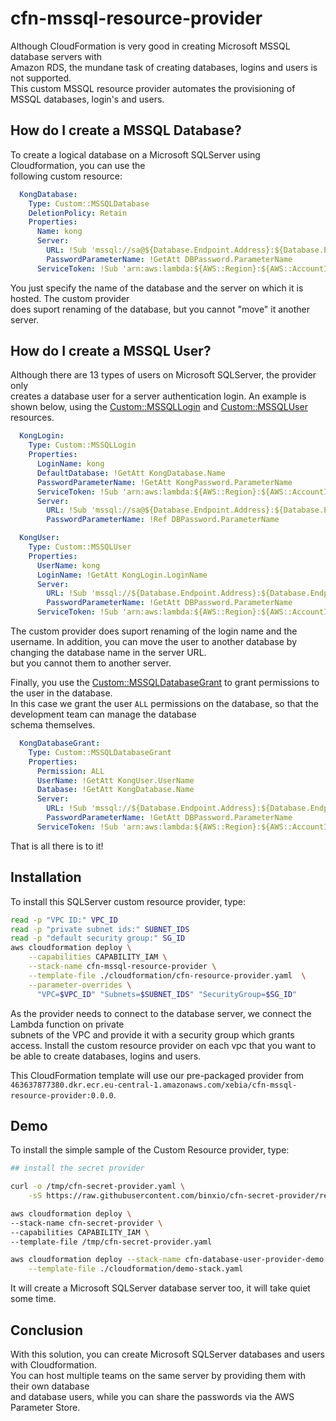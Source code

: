 # cfn-mssql-resource-provider

Although CloudFormation is very good in creating Microsoft MSSQL database servers with  
Amazon RDS, the mundane task of creating databases, logins and users is not supported.  
This custom MSSQL resource provider automates the provisioning of MSSQL databases, 
login's and users.

## How do I create a MSSQL Database?
To create a logical database on a Microsoft SQLServer using Cloudformation, you can use the  
following custom resource:
```yaml
  KongDatabase:
    Type: Custom::MSSQLDatabase
    DeletionPolicy: Retain
    Properties:
      Name: kong
      Server:
        URL: !Sub 'mssql://sa@${Database.Endpoint.Address}:${Database.Endpoint.Port}'
        PasswordParameterName: !GetAtt DBPassword.ParameterName
      ServiceToken: !Sub 'arn:aws:lambda:${AWS::Region}:${AWS::AccountId}:function:binxio-cfn-mssql-resource-provider-${VPC}'
```
You just specify the name of the database and the server on which it is hosted. The custom provider  
does suport renaming of the  database, but you cannot "move" it another server.


## How do I create a MSSQL User?
Although there are 13 types of users on Microsoft SQLServer, the provider only  
creates a database user for a server authentication login. An example is shown below, using
the [Custom::MSSQLLogin](docs/MSSQLLogin.md) and 
[Custom::MSSQLUser](docs/MSSQLUser.md) resources.

```yaml
  KongLogin:
    Type: Custom::MSSQLLogin
    Properties:
      LoginName: kong
      DefaultDatabase: !GetAtt KongDatabase.Name
      PasswordParameterName: !GetAtt KongPassword.ParameterName
      ServiceToken: !Sub 'arn:aws:lambda:${AWS::Region}:${AWS::AccountId}:function:binxio-cfn-mssql-resource-provider-${VPC}'
      Server:
        URL: !Sub 'mssql://sa@${Database.Endpoint.Address}:${Database.Endpoint.Port}'
        PasswordParameterName: !Ref DBPassword.ParameterName

  KongUser:
    Type: Custom::MSSQLUser
    Properties:
      UserName: kong
      LoginName: !GetAtt KongLogin.LoginName
      Server:
        URL: !Sub 'mssql://${Database.Endpoint.Address}:${Database.Endpoint.Port}/${KongDatabase.Name}'
        PasswordParameterName: !GetAtt DBPassword.ParameterName
      ServiceToken: !Sub 'arn:aws:lambda:${AWS::Region}:${AWS::AccountId}:function:binxio-cfn-mssql-resource-provider-${VPC}'
```

The custom provider does suport renaming of the login name and the username. In addition, you
can move the user to another database by changing the database name in the server URL.  
but you cannot them to another server. 

Finally, you use the [Custom::MSSQLDatabaseGrant](docs/MSSQLDatabaseGrant.md) to grant permissions to the user in the database.  
In this case we grant the user `ALL` permissions on the database, so that the development team can manage the database  
schema themselves.

```yaml
  KongDatabaseGrant:
    Type: Custom::MSSQLDatabaseGrant
    Properties:
      Permission: ALL
      UserName: !GetAtt KongUser.UserName
      Database: !GetAtt KongDatabase.Name
      Server:
        URL: !Sub 'mssql://${Database.Endpoint.Address}:${Database.Endpoint.Port}/${KongDatabase.Name}'
        PasswordParameterName: !GetAtt DBPassword.ParameterName
      ServiceToken: !Sub 'arn:aws:lambda:${AWS::Region}:${AWS::AccountId}:function:binxio-cfn-mssql-resource-provider-${VPC}'
```
That is all there is to it!

## Installation
To install this SQLServer custom resource provider, type:

```sh
read -p "VPC ID:" VPC_ID
read -p "private subnet ids:" SUBNET_IDS
read -p "default security group:" SG_ID
aws cloudformation deploy \
	--capabilities CAPABILITY_IAM \
	--stack-name cfn-mssql-resource-provider \
	--template-file ./cloudformation/cfn-resource-provider.yaml  \
	--parameter-overrides \
	  "VPC=$VPC_ID" "Subnets=$SUBNET_IDS" "SecurityGroup=$SG_ID"
```
As the provider needs to connect to the database server, we connect the Lambda function on private  
subnets of the VPC and provide it with a security group which grants access. Install the custom resource 
provider on each vpc that you want to be able to create databases, logins and users.

This CloudFormation template will use our pre-packaged provider from `463637877380.dkr.ecr.eu-central-1.amazonaws.com/xebia/cfn-mssql-resource-provider:0.0.0`.

## Demo
To install the simple sample of the Custom Resource provider, type:

```sh
## install the secret provider

curl -o /tmp/cfn-secret-provider.yaml \
	-sS https://raw.githubusercontent.com/binxio/cfn-secret-provider/refs/tags/v3.0.1/cloudformation/cfn-resource-provider.yaml

aws cloudformation deploy \
--stack-name cfn-secret-provider \
--capabilities CAPABILITY_IAM \
--template-file /tmp/cfn-secret-provider.yaml

aws cloudformation deploy --stack-name cfn-database-user-provider-demo \
	--template-file ./cloudformation/demo-stack.yaml
```
It will create a Microsoft SQLServer database server too, it will take quiet some time.

## Conclusion
With this solution, you can create Microsoft SQLServer databases and users with Cloudformation.  
You can host multiple teams on the same server by providing them with their own database  
and database users, while you can share the passwords via the AWS Parameter Store.
